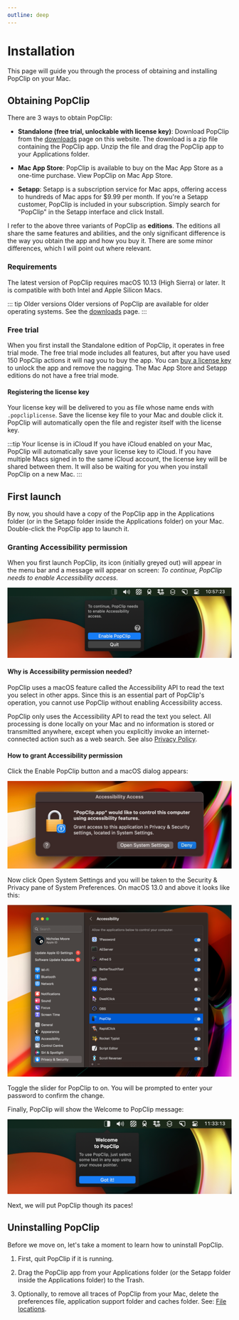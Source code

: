 ```yaml
---
outline: deep
---
```


<script setup>
  import Link from "/components/Link.vue";
</script>

# Installation

This page will guide you through the process of obtaining and installing PopClip
on your Mac.

## Obtaining PopClip

There are 3 ways to obtain PopClip:

- **Standalone (free trial, unlockable with license key)**: Download
  PopClip from the [downloads](/download) page on this website. The download is
  a zip file containing the PopClip app. Unzip the file and drag the PopClip app
  to your Applications folder.

- **Mac App Store**: PopClip is available to buy on the Mac App Store as a
  one-time purchase. <Link k="mas.storeUrl">View PopClip on Mac App Store</Link>.

- **Setapp**: <Link k="setapp.referralUrl">Setapp</Link> is a subscription service for Mac apps, offering access
  to hundreds of Mac apps for $9.99 per month. If you're a Setapp customer,
  PopClip is included in your subscription. Simply search for "PopClip" in the
  Setapp interface and click Install.

I refer to the above three variants of PopClip as **editions**. The editions all share the same features and
abilities, and the only significant difference is the way you obtain the app and
how you buy it. There are some minor differences, which I will point
out where relevant.

### Requirements

The latest version of PopClip requires macOS 10.13 (High Sierra) or later. It is
compatible with both Intel and Apple Silicon Macs.

::: tip Older versions
Older versions of PopClip are available for older operating systems. See
the [downloads](/download) page.
:::

### Free trial

When you first install the Standalone edition of PopClip, it operates in free
trial mode. The free trial mode includes all features, but after you have used
150 PopClip actions it will nag you to buy the app. You can
[buy a license key](/buy) to unlock the app and remove the nagging. The Mac App
Store and Setapp editions do not have a free trial mode.

#### Registering the license key

Your license key will be delivered to you as file whose name ends with
`.popcliplicense`. Save the license key file to your Mac and double click it.
PopClip will automatically open the file and register itself with the license
key.

<!-- #### Standalone edition will detect Mac App Store purchase

If you bought PopClip on the Mac App Store, then on first launch PopClip will save a separate copy of your Mac App Store receipt to your Mac. This receipt will be detected by the Standalone edition of PopClip if you ever switch to it, for example to test a beta. This means that you can switch between the Mac App Store and Standalone editions without having to buy a license. -->

:::tip Your license is in iCloud
If you have iCloud enabled on your Mac, PopClip will automatically save your license key to iCloud. If you have multiple Macs signed in to the same iCloud account, the license key will be shared between them. It will also be waiting for you when you install PopClip on a new Mac.
:::

## First launch

By now, you should have a copy of the PopClip app in the Applications folder (or
in the Setapp folder inside the Applications folder) on your Mac. Double-click
the PopClip app to launch it.

### Granting Accessibility permission

When you first launch PopClip, its icon (initially greyed out) will appear in
the menu bar and a message will appear on screen: _To continue, PopClip needs to
enable Accessibility access._

![Accessibility request message](shot-ax-request.png "PopClip requesting Accessibility permission")

#### Why is Accessibility permission needed?

PopClip uses a macOS feature called the Accessibility API to read the text you
select in other apps. Since this is an essential part of PopClip's operation,
you cannot use PopClip without enabling Accessibility access.

PopClip only uses the Accessibility API to read the text you select. All
processing is done locally on your Mac and no information is stored or
transmitted anywhere, except when you explicitly invoke an internet-connected
action such as a web search. See also [Privacy Policy](/privacy).

#### How to grant Accessibility permission

Click the Enable PopClip button and a macOS dialog appears:

![Accessibility request dialog](shot-ax-dialog.jpg "macOS Accessibility Access dialog")

Now click Open System Settings and you will be taken to the Security & Privacy
pane of System Preferences. On macOS 13.0 and above it looks like this:

![Accessibility settings](shot-ax-settings.png "macOS Accessibility settings in the Privacy & Security pane")

Toggle the slider for PopClip to on. You will be prompted to enter your password
to confirm the change.

Finally, PopClip will show the Welcome to PopClip message:

![Welcome to PopClip](shot-welcome.png "Welcome to PopClip message")

Next, we will put PopClip though its paces!

## Uninstalling PopClip

Before we move on, let's take a moment to learn how to uninstall PopClip.

1. First, quit PopClip if it is running.

2. Drag the PopClip app from your Applications folder (or the Setapp folder inside the Applications folder) to the Trash.

3. Optionally, to remove all traces of PopClip from your Mac, delete the preferences file, application support folder and caches folder. See: [File locations](/).
